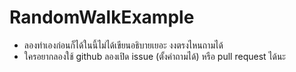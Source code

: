 # RandomWalkExample
- ลองทำเองก่อนก็ได้ในนี้ไม่ได้เขียนอธิบายเยอะ งงตรงไหนถามได้
- ใครอยากลองใช้ github ลองเปิด issue (ตั้งคำถามได้) หรือ pull request ได้นะ
